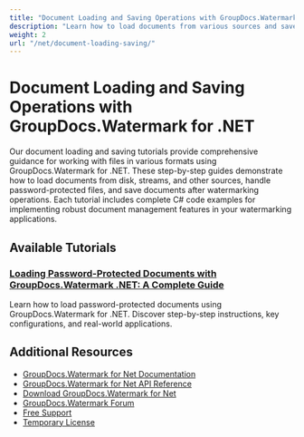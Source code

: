 ```yaml
---
title: "Document Loading and Saving Operations with GroupDocs.Watermark for .NET"
description: "Learn how to load documents from various sources and save watermarked files using GroupDocs.Watermark for .NET."
weight: 2
url: "/net/document-loading-saving/"
---
```


# Document Loading and Saving Operations with GroupDocs.Watermark for .NET

Our document loading and saving tutorials provide comprehensive guidance for working with files in various formats using GroupDocs.Watermark for .NET. These step-by-step guides demonstrate how to load documents from disk, streams, and other sources, handle password-protected files, and save documents after watermarking operations. Each tutorial includes complete C# code examples for implementing robust document management features in your watermarking applications.

## Available Tutorials

### [Loading Password-Protected Documents with GroupDocs.Watermark .NET&#58; A Complete Guide](./load-password-protected-docs-groupdocs-watermark-net/)
Learn how to load password-protected documents using GroupDocs.Watermark for .NET. Discover step-by-step instructions, key configurations, and real-world applications.

## Additional Resources

- [GroupDocs.Watermark for Net Documentation](https://docs.groupdocs.com/watermark/net/)
- [GroupDocs.Watermark for Net API Reference](https://reference.groupdocs.com/watermark/net/)
- [Download GroupDocs.Watermark for Net](https://releases.groupdocs.com/watermark/net/)
- [GroupDocs.Watermark Forum](https://forum.groupdocs.com/c/watermark)
- [Free Support](https://forum.groupdocs.com/)
- [Temporary License](https://purchase.groupdocs.com/temporary-license/)
